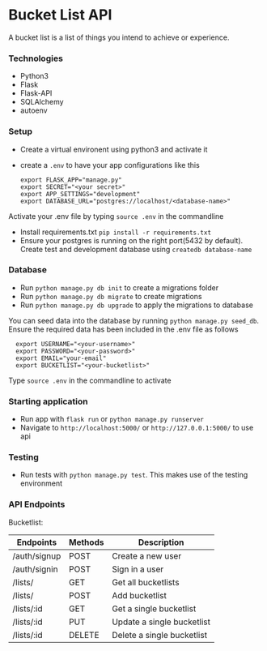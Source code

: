 # Bucket List API

A bucket list is a list of things you intend to achieve or experience.

### Technologies
- Python3
- Flask
- Flask-API
- SQLAlchemy
- autoenv

### Setup
- Create a virtual environent using python3 and activate it
- create a `.env` to have your app configurations like this

      export FLASK_APP="manage.py"
      export SECRET="<your secret>"
      export APP_SETTINGS="development"
      export DATABASE_URL="postgres://localhost/<database-name>"

Activate your .env file by typing `source .env` in the commandline

- Install requirements.txt `pip install -r requirements.txt`
- Ensure your postgres is running on the right port(5432 by default). Create test and development database using `createdb database-name`

### Database
- Run `python manage.py db init` to create a migrations folder
- Run `python manage.py db migrate` to create migrations
- Run `python manage.py db upgrade` to apply the migrations to database

You can seed data into the database by running `python manage.py seed_db`. Ensure the required data has been included in the .env file as follows

      export USERNAME="<your-username>"
      export PASSWORD="<your-password>"
      export EMAIL="your-email"
      export BUCKETLIST="<your-bucketlist>"

Type `source .env` in the commandline to activate

### Starting application
- Run app with `flask run` or `python manage.py runserver`
- Navigate to `http://localhost:5000/` or `http://127.0.0.1:5000/` to use api

### Testing
- Run tests with `python manage.py test`. This makes use of the testing environment 

### API Endpoints
Bucketlist:

| Endpoints	| Methods	|Description|
| ------------- | ------------- | -----|
|/auth/signup | POST | Create a new user |
|/auth/signin | POST | Sign in a user |
|/lists/	|GET	| Get all bucketlists|
|/lists/	|POST	| Add bucketlist |
|/lists/:id	|GET	| Get a single bucketlist |
|/lists/:id	|PUT	| Update a single bucketlist |
|/lists/:id	|DELETE| Delete a single bucketlist |
